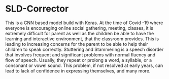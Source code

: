 # SLD-Corrector
This is a CNN based model build with Keras.
 At the time of Covid -19 where everyone is encouraging online social gathering, meeting, classes, it is extremely difficult for parent as well as the children be able to have the learning and interactive environment, that the classroom provides. This is leading to increasing concerns for the parent to be able to help their children to speak correctly.
Stuttering and Stammering is a speech disorder that involves frequent and significant problems with normal fluency and flow of speech. Usually, they repeat or prolong a word, a syllable, or a consonant or vowel sound. This problem, if not resolved at early years, can lead to lack of confidence in expressing themselves, and many more.
